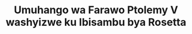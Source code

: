 ---
layout: quote
permalink: /rw/
langtag: rw
type: modern
script: Latn
langName: Kinyarwanda
englishLangName: Kinyarwanda
title: Umuhango wa Farawo Ptolemy V washyizwe ku Ibisambu bya Rosetta
quote: Inyandiko z'uwo muhango zizakatwa mu hieroglyphs, demotic, na Greek kuri ibisambu bya bazalte ndetse zikagera mu ntera zo ku mwanya wa mbere, wa kabiri, na gatatu, hafi ya urugamba rwa Ptolemy, imana ibyumva.
reference: Amategeko ya Ptolemy V ku Ibisambu bya Rosetta, 196 B.C., British Museum.
imageAlt: Agaciro ke n'isura ya Ptolemy V
selectAriaLabel: Hitamo ururimi
buttonRandom: Ngirakamaro
direction: ltr
---